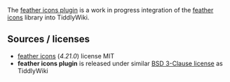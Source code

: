 The [feather icons plugin](#$:/plugins/sycom/feather-icons) is a work in progress integration of the [feather icons][feather] library into TiddlyWiki.

## Sources / licenses
* [feather icons][feather] (_4.21.0_) license MIT
* **feather icons plugin** is released under similar [BSD 3-Clause license][license] as TiddlyWiki

[feather]: https://feathericons.com/
[license]: https://framagit.org/sycom/TiddlyWiki-Plugins/LICENSE.md
